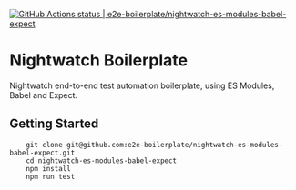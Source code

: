 [![GitHub Actions status | e2e-boilerplate/nightwatch-es-modules-babel-expect](https://github.com/e2e-boilerplate/nightwatch-es-modules-babel-expect/workflows/nightwatch-es-modules-babel-expect/badge.svg)](https://github.com/e2e-boilerplate/nightwatch-es-modules-babel-expect/actions?workflow=nightwatch-es-modules-babel-expect)
    
# Nightwatch Boilerplate
    
Nightwatch end-to-end test automation boilerplate, using ES Modules, Babel and Expect.
    
## Getting Started
    	git clone git@github.com:e2e-boilerplate/nightwatch-es-modules-babel-expect.git
    	cd nightwatch-es-modules-babel-expect
    	npm install
    	npm run test